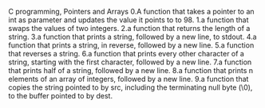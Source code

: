 C programming, Pointers and Arrays
0.A function that takes a pointer to an int as parameter and updates the value it points to to 98.
1.a function that swaps the values of two integers.
2.a function that returns the length of a string.
3.a function that prints a string, followed by a new line, to stdout.
4.a function that prints a string, in reverse, followed by a new line.
5.a function that reverses a string.
6.a function that prints every other character of a string, starting with the first character, followed by a new line.
7.a function that prints half of a string, followed by a new line.
8.a function that prints n elements of an array of integers, followed by a new line.
9.a function that copies the string pointed to by src, including the terminating null byte (\0), to the buffer pointed to by dest.

